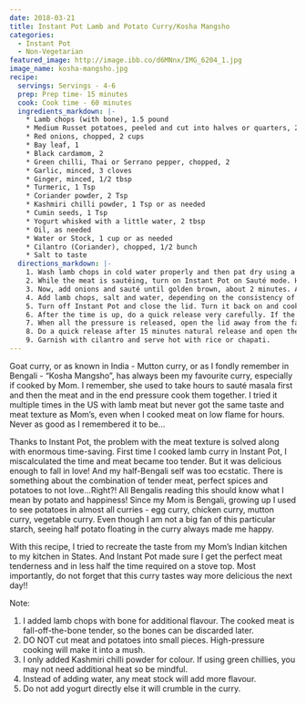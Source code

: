 ```yaml
---
date: 2018-03-21
title: Instant Pot Lamb and Potato Curry/Kosha Mangsho
categories:
  - Instant Pot
  - Non-Vegetarian
featured_image: http://image.ibb.co/d6MNnx/IMG_6204_1.jpg
image_name: kosha-mangsho.jpg
recipe:
  servings: Servings - 4-6
  prep: Prep time- 15 minutes
  cook: Cook time - 60 minutes
  ingredients_markdown: |-
    * Lamb chops (with bone), 1.5 pound
    * Medium Russet potatoes, peeled and cut into halves or quarters, 2
    * Red onions, chopped, 2 cups
    * Bay leaf, 1
    * Black cardamom, 2
    * Green chilli, Thai or Serrano pepper, chopped, 2
    * Garlic, minced, 3 cloves
    * Ginger, minced, 1/2 tbsp
    * Turmeric, 1 Tsp
    * Coriander powder, 2 Tsp
    * Kashmiri chilli powder, 1 Tsp or as needed
    * Cumin seeds, 1 Tsp
    * Yogurt whisked with a little water, 2 tbsp
    * Oil, as needed
    * Water or Stock, 1 cup or as needed
    * Cilantro (Coriander), chopped, 1/2 bunch
    * Salt to taste
  directions_markdown: |-
    1. Wash lamb chops in cold water properly and then pat dry using a paper towel. In a wide pan, heat oil on low flame and add turmeric and salt. Add lamb chops in the pan and sauté on medium flame, till it gets light brown on all sides.
    2. While the meat is sautéing, turn on Instant Pot on Sauté mode. Heat about 2 tbsp oil and add cumin seeds, bay leaf and black cardamom. Let it heat for 30 seconds then add ginger, garlic and green chilli. Mix well and sauté for 2 minutes. 
    3. Now, add onions and sauté until golden brown, about 2 minutes. Add chilli powder, coriander powder and mix well with onions. 
    4. Add lamb chops, salt and water, depending on the consistency of the curry you like.
    5. Turn off Instant Pot and close the lid. Turn it back on and cook on high pressure for 15 minutes, with the valve in Sealing position.
    6. After the time is up, do a quick release very carefully. If the valve starts spraying liquid, nudge the valve little at a time using a spatula till most of the pressure is released.
    7. When all the pressure is released, open the lid away from the face carefully. Add whisked yogurt, cilantro and mix well. Now add potatoes and close the lid again. Cook on high pressure for 7 minutes.
    8. Do a quick release after 15 minutes natural release and open the lid carefully. 
    9. Garnish with cilantro and serve hot with rice or chapati.
---
```

Goat curry, or as known in India - Mutton curry, or as I fondly remember in Bengali - “Kosha Mangsho”, has always been my favourite curry, especially if cooked by Mom. I remember, she used to take hours to sauté masala first and then the meat and in the end pressure cook them together. I tried it multiple times in the US with lamb meat but never got the same taste and meat texture as Mom’s, even when I cooked meat on low flame for hours. Never as good as I remembered it to be...

Thanks to Instant Pot, the problem with the meat texture is solved along with enormous time-saving. First time I cooked lamb curry in Instant Pot, I miscalculated the time and meat became too tender. But it was delicious enough to fall in love! And my half-Bengali self was too ecstatic. There is something about the combination of tender meat, perfect spices and potatoes to not love…Right?! All Bengalis reading this should know what I mean by potato and happiness! Since my Mom is Bengali, growing up I used to see potatoes in almost all curries - egg curry, chicken curry, mutton curry, vegetable curry. Even though I am not a big fan of this particular starch, seeing half potato floating in the curry always made me happy.

With this recipe, I tried to recreate the taste from my Mom’s Indian kitchen to my kitchen in States. And Instant Pot made sure I get the perfect meat tenderness and in less half the time required on a stove top. Most importantly, do not forget that this curry tastes way more delicious the next day!!

Note:
1. I added lamb chops with bone for additional flavour. The cooked meat is fall-off-the-bone tender, so the bones can be discarded later.
2. DO NOT cut meat and potatoes into small pieces. High-pressure cooking will make it into a mush. 
3. I only added Kashmiri chilli powder for colour. If using green chillies, you may not need additional heat so be mindful.
4. Instead of adding water, any meat stock will add more flavour.
5. Do not add yogurt directly else it will crumble in the curry. 


